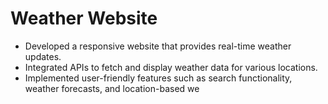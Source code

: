 # Weather Website
+ Developed a responsive website that provides real-time weather updates.
+ Integrated APIs to fetch and display weather data for various locations.
+ Implemented user-friendly features such as search functionality, weather forecasts, and location-based we
